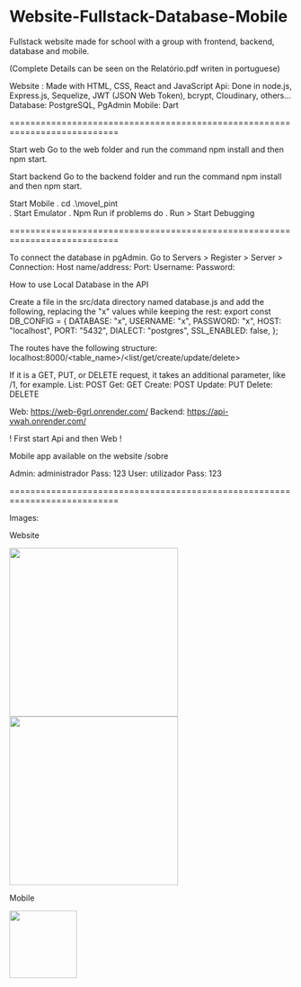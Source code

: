 # Website-Fullstack-Database-Mobile
Fullstack website made for school with a group with frontend, backend, database and mobile.

(Complete Details can be seen on the Relatório.pdf writen in portuguese)

Website : Made with HTML, CSS, React and JavaScript
Api: Done in node.js, Express.js, Sequelize, JWT (JSON Web Token), bcrypt, Cloudinary, others...
Database: PostgreSQL, PgAdmin
Mobile: Dart

===========================================================================


Start web
Go to the web folder and run the command npm install and then npm start.

Start backend
Go to the backend folder and run the command npm install and then npm start.

Start Mobile
. cd .\movel_pint\
. Start Emulator
. Npm Run
if problems do
. Run > Start Debugging

===========================================================================

To connect the database in pgAdmin.
Go to Servers > Register > Server > Connection:
Host name/address:
Port: 
Username: 
Password: 

How to use Local Database in the API

Create a file in the src/data directory named database.js and add the following, replacing the "x" values while keeping the rest:
export const DB_CONFIG = {
    DATABASE: "x",
    USERNAME: "x",
    PASSWORD: "x",
    HOST: "localhost",
    PORT: "5432",
    DIALECT: "postgres",
    SSL_ENABLED: false,
};

The routes have the following structure:
localhost:8000/<table_name>/<list/get/create/update/delete>

If it is a GET, PUT, or DELETE request, it takes an additional parameter, like /1, for example.
List: POST
Get: GET
Create: POST
Update: PUT
Delete: DELETE


Web: https://web-6grl.onrender.com/
Backend: https://api-vwah.onrender.com/

! First start Api and then Web ! 

Mobile app available on the website /sobre

Admin: administrador Pass: 123
User: utilizador Pass: 123

===========================================================================

Images: 

Website

<img src="https://github.com/user-attachments/assets/b374a9bb-52f1-493b-882c-469066b6b618" width="300" />
<img src="https://github.com/user-attachments/assets/1040c423-2dc5-4186-9cb4-9f55bafd1dba" width="300" />

Mobile

<img src="https://github.com/user-attachments/assets/ea6063fe-f3cd-4cad-bf4a-49adde56b5a1" width="120" />
